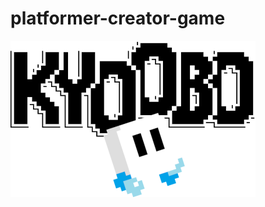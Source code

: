 # platformer-creator-game
![Hero Image](https://github.com/klope3/platformer-creator-game/blob/master/public/assets/hero_sm.png)
